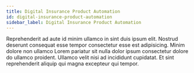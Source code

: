 ```yaml
---
title: Digital Insurance Product Automation
id: digital-insurance-product-automation
sidebar_label: Digital Insurance Product Automation
---
```


Reprehenderit ad aute id minim ullamco in sint duis ipsum elit. Nostrud deserunt consequat esse tempor consectetur esse est adipisicing. Minim dolore non ullamco Lorem pariatur sit nulla dolor ipsum consectetur dolore do ullamco proident. Ullamco velit nisi ad incididunt cupidatat. Et sint reprehenderit aliquip qui magna excepteur qui tempor.

